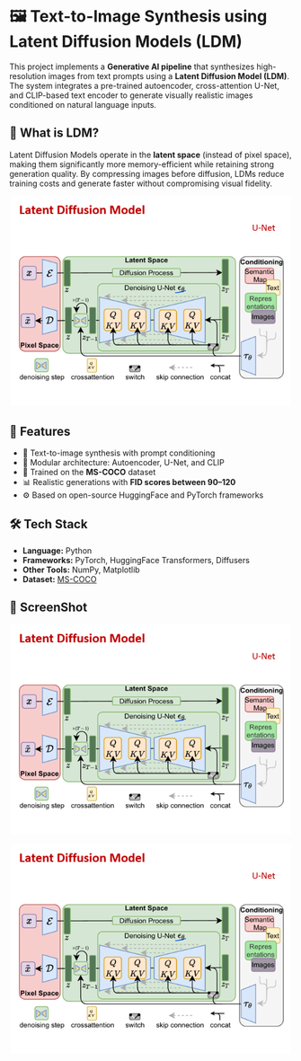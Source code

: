 # 🖼️ Text-to-Image Synthesis using Latent Diffusion Models (LDM)

This project implements a **Generative AI pipeline** that synthesizes high-resolution images from text prompts using a **Latent Diffusion Model (LDM)**. The system integrates a pre-trained autoencoder, cross-attention U-Net, and CLIP-based text encoder to generate visually realistic images conditioned on natural language inputs.

## 🧠 What is LDM?

Latent Diffusion Models operate in the **latent space** (instead of pixel space), making them significantly more memory-efficient while retaining strong generation quality. By compressing images before diffusion, LDMs reduce training costs and generate faster without compromising visual fidelity.

<p align="center">
  <img src="s3.png" alt="LDM Architecture" width="500"/>
</p>

## 🚀 Features

- 📝 Text-to-image synthesis with prompt conditioning
- 🧩 Modular architecture: Autoencoder, U-Net, and CLIP
- 🧠 Trained on the **MS-COCO** dataset
- 📊 Realistic generations with **FID scores between 90–120**
- ⚙️ Based on open-source HuggingFace and PyTorch frameworks

## 🛠 Tech Stack

- **Language:** Python
- **Frameworks:** PyTorch, HuggingFace Transformers, Diffusers
- **Other Tools:** NumPy, Matplotlib
- **Dataset:** [MS-COCO](https://cocodataset.org)

## 📁 ScreenShot

<p align="center">
  <img src="s3.png" alt="LDM Architecture" width="500"/>
</p>
<p align="center">
  <img src="s3.png" alt="LDM Architecture" width="500"/>
</p>
